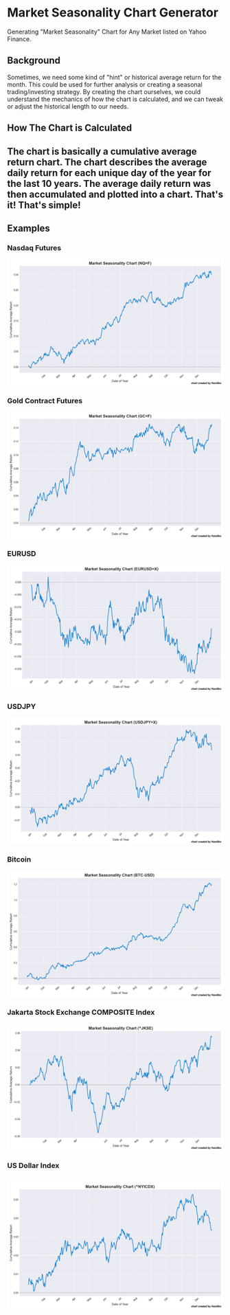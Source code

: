 # Market Seasonality Chart Generator
Generating "Market Seasonality" Chart for Any Market listed on Yahoo Finance.

## Background
Sometimes, we need some kind of "hint" or historical average return for the month. This could be used for further analysis or creating a seasonal trading/investing strategy. By creating the chart ourselves, we could understand the mechanics of how the chart is calculated, and we can tweak or adjust the historical length to our needs.

## How The Chart is Calculated
The chart is basically a cumulative average return chart. The chart describes the average daily return for each unique day of the year for the last 10 years. The average daily return was then accumulated and plotted into a chart. That's it! That's simple!
---
## Examples
### Nasdaq Futures
![](./NQ=F_seasonality_chart.png)


### Gold Contract Futures
![](./GC=F_seasonality_chart.png)


### EURUSD
![](./EURUSD=X_seasonality_chart.png)


### USDJPY
![](./USDJPY=X_seasonality_chart.png)


### Bitcoin
![](./BTC-USD_seasonality_chart.png)


### Jakarta Stock Exchange COMPOSITE Index
![](./^JKSE_seasonality_chart.png)


### US Dollar Index
![](./^NYICDX_seasonality_chart.png)
---
